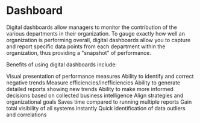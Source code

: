 # Dashboard

Digital dashboards allow managers to monitor the contribution of the various departments in their organization. To gauge exactly how well an organization is performing overall, digital dashboards allow you to capture and report specific data points from each department within the organization, thus providing a "snapshot" of performance.

Benefits of using digital dashboards include:

Visual presentation of performance measures
Ability to identify and correct negative trends
Measure efficiencies/inefficiencies
Ability to generate detailed reports showing new trends
Ability to make more informed decisions based on collected business intelligence
Align strategies and organizational goals
Saves time compared to running multiple reports
Gain total visibility of all systems instantly
Quick identification of data outliers and correlations
